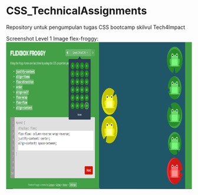 # CSS_TechnicalAssignments
Repository untuk pengumpulan tugas CSS bootcamp skilvul Tech4Impact


Screenshot Level 1
Image flex-froggy: 
<img src="Flexbox.PNG" height="400" alt="Screenshot"/>
